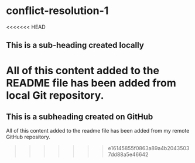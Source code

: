 # conflict-resolution-1

<<<<<<< HEAD
## This is a sub-heading created locally

All of this content added to the README file has been added from local Git repository.
=======
## This is a subheading created on GitHub

All of this content added to the readme file has been added from my remote GitHub repository.
>>>>>>> e16145855f0863a89a4b20435037dd88a5e46642
